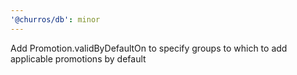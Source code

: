 ```yaml
---
'@churros/db': minor
---
```


Add Promotion.validByDefaultOn to specify groups to which to add applicable promotions by default
